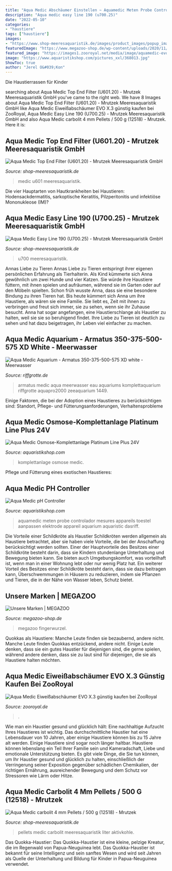 ```yaml
---
title: "Aqua Medic Abschäumer Einstellen ~ Aquamedic Meten Probe Controlador Mesures Appareils Toestel Aanpassen Elektrode Appareil Aquarium Aquaristic Dasriff"
description: "Aqua medic easy line 190 (u700.25)"
date: "2022-05-10"
categories:
- "haustiere"
tags: ["haustiere"]
images:
- "https://www.shop-meeresaquaristik.de/images/product_images/popup_images/3129_1.jpg"
featuredImage: "https://www.megazoo-shop.de/wp-content/uploads/2020/11/aqua-global-1024x188.png"
featured_image: "https://images1.zooroyal.net/media/image/aquamedic-evo500-x3-1.jpg"
image: "https://www.aquaristikshop.com/pictures_xxl/368013.jpg"
ShowToc: true
author: "Jerel O&#039;Kon"
---
```



Die Haustierrassen für Kinder

	

		
searching about Aqua Medic Top End Filter (U601.20) - Mrutzek Meeresaquaristik GmbH you've came to the right web. We have 8 Images about Aqua Medic Top End Filter (U601.20) - Mrutzek Meeresaquaristik GmbH like Aqua Medic Eiweißabschäumer EVO X.3 günstig kaufen bei ZooRoyal, Aqua Medic Easy Line 190 (U700.25) - Mrutzek Meeresaquaristik GmbH and also Aqua Medic carbolit 4 mm Pellets / 500 g (12518) - Mrutzek. Here it is:
		
    
## Aqua Medic Top End Filter (U601.20) - Mrutzek Meeresaquaristik GmbH

<img loading=lazy src="https://www.shop-meeresaquaristik.de/images/product_images/info_images/26999_2.jpg" onerror="this.onerror=null;this.src='https://tse4.mm.bing.net/th?id=OIP.usvHR-fZd46vjtzBDuyKnwAAAA&amp;pid=15.1';" alt="Aqua Medic Top End Filter (U601.20) - Mrutzek Meeresaquaristik GmbH">

_Source: shop-meeresaquaristik.de_

>medic u601 meeresaquaristik. 

	

Die vier Hauptarten von Hautkrankheiten bei Haustieren: Hodensackdermatitis, sarkoptische Keratitis, Pilzperitonitis und infektiöse Mononukleose (IM)?

    
## Aqua Medic Easy Line 190 (U700.25) - Mrutzek Meeresaquaristik GmbH

<img loading=lazy src="https://www.shop-meeresaquaristik.de/images/product_images/popup_images/2331_1.jpg" onerror="this.onerror=null;this.src='https://tse3.mm.bing.net/th?id=OIP.m4FtMRlQcm_8ngZKbrJGhgHaHa&amp;pid=15.1';" alt="Aqua Medic Easy Line 190 (U700.25) - Mrutzek Meeresaquaristik GmbH">

_Source: shop-meeresaquaristik.de_

>u700 meeresaquaristik. 

	

Annas Liebe zu Tieren
Annas Liebe zu Tieren entspringt ihrer eigenen persönlichen Erfahrung als Tierhalterin. Als Kind kümmerte sich Anna gewöhnlich um zwei Hunde und vier Katzen. Sie würde ihre Haustiere füttern, mit ihnen spielen und aufräumen, während sie im Garten oder auf den Möbeln spielten. Schon früh wusste Anna, dass sie eine besondere Bindung zu ihren Tieren hat.
Bis heute kümmert sich Anna um ihre Haustiere, als wären sie eine Familie. Sie liebt es, Zeit mit ihnen zu verbringen und freut sich immer, sie zu sehen, wenn sie ihr Zuhause besucht. Anna hat sogar angefangen, eine Haustierschlange als Haustier zu halten, weil sie sie so beruhigend findet. Ihre Liebe zu Tieren ist deutlich zu sehen und hat dazu beigetragen, ihr Leben viel einfacher zu machen.

    
## Aqua Medic Aquarium - Armatus 350-375-500-575 XD White - Meerwasser

<img loading=lazy src="https://www.riffgrotte.de/media/catalog/product/cache/1/thumbnail/600x/c871486218f810da04ba4320b02f2f61/a/r/armatus_xd_2.jpg" onerror="this.onerror=null;this.src='https://tse1.mm.bing.net/th?id=OIP.k1GIE0LzjzVYJpT_m00GbwHaHa&amp;pid=15.1';" alt="Aqua Medic Aquarium - Armatus 350-375-500-575 XD white - Meerwasser">

_Source: riffgrotte.de_

>armatus medic aqua meerwasser eau aquariums komplettaquarium riffgrotte aquapro2000 zeeaquarium 1449. 

	

Einige Faktoren, die bei der Adoption eines Haustieres zu berücksichtigen sind: Standort, Pflege- und Fütterungsanforderungen, Verhaltensprobleme

    
## Aqua Medic Osmose-Komplettanlage Platinum Line Plus 24V

<img loading=lazy src="https://www.aquaristikshop.com/o_pics_g_2/368002.jpg" onerror="this.onerror=null;this.src='https://tse3.mm.bing.net/th?id=OIP.18WXTGHMPL90-NiNhNRw3gHaEo&amp;pid=15.1';" alt="Aqua Medic Osmose-Komplettanlage Platinum Line Plus 24V">

_Source: aquaristikshop.com_

>komplettanlage osmose medic. 

	

Pflege und Fütterung eines exotischen Haustieres:

    
## Aqua Medic PH Controller

<img loading=lazy src="https://www.aquaristikshop.com/pictures_xxl/368013.jpg" onerror="this.onerror=null;this.src='https://tse3.mm.bing.net/th?id=OIP.oy-n_RNgoiZVC9o2g9hshQHaO4&amp;pid=15.1';" alt="Aqua Medic pH Controller">

_Source: aquaristikshop.com_

>aquamedic meten probe controlador mesures appareils toestel aanpassen elektrode appareil aquarium aquaristic dasriff. 

	

Die Vorteile einer Schildkröte als Haustier
Schildkröten werden allgemein als Haustiere betrachtet, aber sie haben viele Vorteile, die bei der Anschaffung berücksichtigt werden sollten. Einer der Hauptvorteile des Besitzes einer Schildkröte besteht darin, dass sie Kindern stundenlange Unterhaltung und Bewegung bieten kann. Sie bieten auch Umgebungskomfort, was vorteilhaft ist, wenn man in einer Wohnung lebt oder nur wenig Platz hat. Ein weiterer Vorteil des Besitzes einer Schildkröte besteht darin, dass sie dazu beitragen kann, Überschwemmungen in Häusern zu reduzieren, indem sie Pflanzen und Tieren, die in der Nähe von Wasser leben, Schutz bietet.

    
## Unsere Marken | MEGAZOO

<img loading=lazy src="https://www.megazoo-shop.de/wp-content/uploads/2020/11/aqua-global-1024x188.png" onerror="this.onerror=null;this.src='https://tse3.mm.bing.net/th?id=OIP.fCbYMZO5i6vDO_GwvmOlYwHaBX&amp;pid=15.1';" alt="Unsere Marken | MEGAZOO">

_Source: megazoo-shop.de_

>megazoo fingerwurzel. 

	

Quokkas als Haustiere: Manche Leute finden sie bezaubernd, andere nicht.
Manche Leute finden Quokkas entzückend, andere nicht. Einige Leute denken, dass sie ein gutes Haustier für diejenigen sind, die gerne spielen, während andere denken, dass sie zu laut sind für diejenigen, die sie als Haustiere halten möchten.

    
## Aqua Medic Eiweißabschäumer EVO X.3 Günstig Kaufen Bei ZooRoyal

<img loading=lazy src="https://images1.zooroyal.net/media/image/aquamedic-evo500-x3-1.jpg" onerror="this.onerror=null;this.src='https://tse2.mm.bing.net/th?id=OIP.GgI091TGzVB9T9ZG25ZYiQHaHa&amp;pid=15.1';" alt="Aqua Medic Eiweißabschäumer EVO X.3 günstig kaufen bei ZooRoyal">

_Source: zooroyal.de_

>. 

	

Wie man ein Haustier gesund und glücklich hält: Eine nachhaltige Aufzucht Ihres Haustieres ist wichtig.
Das durchschnittliche Haustier hat eine Lebensdauer von 10 Jahren, aber einige Haustiere können bis zu 15 Jahre alt werden. Einige Haustiere sind sogar noch länger haltbar. Haustiere können lebenslang ein Teil Ihrer Familie sein und Kameradschaft, Liebe und emotionale Unterstützung bieten. Es gibt viele Dinge, die Sie tun können, um Ihr Haustier gesund und glücklich zu halten, einschließlich der Verringerung seiner Exposition gegenüber schädlichen Chemikalien, der richtigen Ernährung, ausreichender Bewegung und dem Schutz vor Stressoren wie Lärm oder Hitze.

    
## Aqua Medic Carbolit 4 Mm Pellets / 500 G (12518) - Mrutzek

<img loading=lazy src="https://www.shop-meeresaquaristik.de/images/product_images/popup_images/3129_1.jpg" onerror="this.onerror=null;this.src='https://tse2.mm.bing.net/th?id=OIP.XeQJuxuwd_9VAAf0NZ6wVQHaHa&amp;pid=15.1';" alt="Aqua Medic carbolit 4 mm Pellets / 500 g (12518) - Mrutzek">

_Source: shop-meeresaquaristik.de_

>pellets medic carbolit meeresaquaristik liter aktivkohle. 

	

Das Quokka-Haustier:
Das Quokka-Haustier ist eine kleine, pelzige Kreatur, die im Regenwald von Papua-Neuguinea lebt. Das Quokka-Haustier ist bekannt für seine Intelligenz und sein sanftes Wesen und wird seit Jahren als Quelle der Unterhaltung und Bildung für Kinder in Papua-Neuguinea verwendet.

